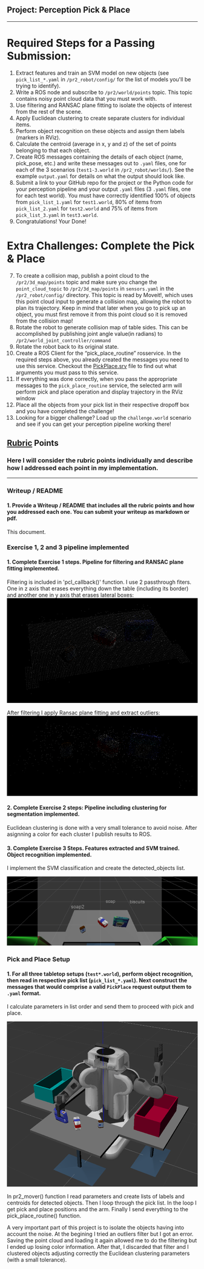 ## Project: Perception Pick & Place
---
# Required Steps for a Passing Submission:
1. Extract features and train an SVM model on new objects (see `pick_list_*.yaml` in `/pr2_robot/config/` for the list of models you'll be trying to identify). 
2. Write a ROS node and subscribe to `/pr2/world/points` topic. This topic contains noisy point cloud data that you must work with.
3. Use filtering and RANSAC plane fitting to isolate the objects of interest from the rest of the scene.
4. Apply Euclidean clustering to create separate clusters for individual items.
5. Perform object recognition on these objects and assign them labels (markers in RViz).
6. Calculate the centroid (average in x, y and z) of the set of points belonging to that each object.
7. Create ROS messages containing the details of each object (name, pick_pose, etc.) and write these messages out to `.yaml` files, one for each of the 3 scenarios (`test1-3.world` in `/pr2_robot/worlds/`).  See the example `output.yaml` for details on what the output should look like.  
8. Submit a link to your GitHub repo for the project or the Python code for your perception pipeline and your output `.yaml` files (3 `.yaml` files, one for each test world).  You must have correctly identified 100% of objects from `pick_list_1.yaml` for `test1.world`, 80% of items from `pick_list_2.yaml` for `test2.world` and 75% of items from `pick_list_3.yaml` in `test3.world`.
9. Congratulations!  Your Done!

# Extra Challenges: Complete the Pick & Place
7. To create a collision map, publish a point cloud to the `/pr2/3d_map/points` topic and make sure you change the `point_cloud_topic` to `/pr2/3d_map/points` in `sensors.yaml` in the `/pr2_robot/config/` directory. This topic is read by Moveit!, which uses this point cloud input to generate a collision map, allowing the robot to plan its trajectory.  Keep in mind that later when you go to pick up an object, you must first remove it from this point cloud so it is removed from the collision map!
8. Rotate the robot to generate collision map of table sides. This can be accomplished by publishing joint angle value(in radians) to `/pr2/world_joint_controller/command`
9. Rotate the robot back to its original state.
10. Create a ROS Client for the “pick_place_routine” rosservice.  In the required steps above, you already created the messages you need to use this service. Checkout the [PickPlace.srv](https://github.com/udacity/RoboND-Perception-Project/tree/master/pr2_robot/srv) file to find out what arguments you must pass to this service.
11. If everything was done correctly, when you pass the appropriate messages to the `pick_place_routine` service, the selected arm will perform pick and place operation and display trajectory in the RViz window
12. Place all the objects from your pick list in their respective dropoff box and you have completed the challenge!
13. Looking for a bigger challenge?  Load up the `challenge.world` scenario and see if you can get your perception pipeline working there!

## [Rubric](https://review.udacity.com/#!/rubrics/1067/view) Points
### Here I will consider the rubric points individually and describe how I addressed each point in my implementation.  

---
### Writeup / README

#### 1. Provide a Writeup / README that includes all the rubric points and how you addressed each one.  You can submit your writeup as markdown or pdf.  

This document.

### Exercise 1, 2 and 3 pipeline implemented
#### 1. Complete Exercise 1 steps. Pipeline for filtering and RANSAC plane fitting implemented.
Filtering is included in 'pcl_callback()' function. I use 2 passthrough fiters. One in z axis that erases everything down the table (including its border) and another one in y axis that erases lateral boxes:
![image1](./images/cloud_filtered.png)

After filtering I apply Ransac plane fitting and extract outliers:
![image2](./images/outliers.png)


#### 2. Complete Exercise 2 steps: Pipeline including clustering for segmentation implemented.  

Euclidean clustering is done with a very small tolerance to avoid noise. After asignning a color for each cluster I publish results to ROS.

#### 3. Complete Exercise 3 Steps.  Features extracted and SVM trained.  Object recognition implemented.
I implement the SVM classification and create the detected_objects list.

![image3](./images/detected_objects.png)




### Pick and Place Setup

#### 1. For all three tabletop setups (`test*.world`), perform object recognition, then read in respective pick list (`pick_list_*.yaml`). Next construct the messages that would comprise a valid `PickPlace` request output them to `.yaml` format.
I calculate parameters in list order and send them to proceed with pick and place.

![image4](./images/picking.png)

In pr2_mover() function I read parameters and create lists of labels and centroids for detected objects. Then I loop through the pick list. In the loop I get pick and place positions and the arm. Finally I send everything to the pick_place_routine() function.

A very important part of this project is to isolate the objects having into account the noise. At the begining I tried an outliers filter but I got an error. Saving the point cloud and loading it again allowed me to do the filtering but I ended up losing color information. After that, I discarded that filter and I clustered objects adjusting correctly the Euclidean clustering parameters (with a small tolerance).

